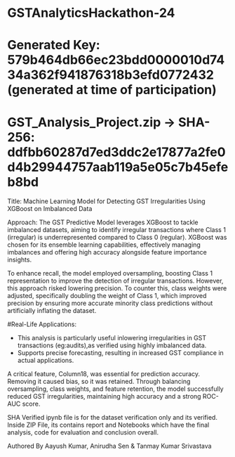 # GSTAnalyticsHackathon-24
# Generated Key: 579b464db66ec23bdd0000010d7434a362f941876318b3efd0772432 (generated at time of participation)
# GST_Analysis_Project.zip -> SHA-256: ddfbb60287d7ed3ddc2e17877a2fe0d4b29944757aab119a5e05c7b45efeb8bd

Title: Machine Learning Model for Detecting GST Irregularities Using XGBoost on Imbalanced Data

Approach:
The GST Predictive Model leverages XGBoost to tackle imbalanced datasets, aiming to identify irregular transactions where Class 1 (irregular) is underrepresented compared to Class 0 (regular). XGBoost was chosen for its ensemble learning capabilities, effectively managing imbalances and offering high accuracy alongside feature importance insights.

To enhance recall, the model employed oversampling, boosting Class 1 representation to improve the detection of irregular transactions. However, this approach risked lowering precision. To counter this, class weights were adjusted, specifically doubling the weight of Class 1, which improved precision by ensuring more accurate minority class predictions without artificially inflating the dataset.

#Real-Life Applications:
 * This analysis is particularly useful inlowering irregularities in GST transactions (eg:audits),as verified using highly imbalanced data.
 * Supports precise forecasting, resulting in increased GST compliance in actual applications.

A critical feature, Column18, was essential for prediction accuracy. Removing it caused bias, so it was retained. Through balancing oversampling, class weights, and feature retention, the model successfully reduced GST irregularities, maintaining high accuracy and a strong ROC-AUC score.


SHA Verified ipynb file is for the dataset verification only and its verified.
Inside ZIP File, its contains report and Notebooks which have the final analysis, code for evaluation and conclusion overall.

Authored By Aayush Kumar, Anirudha Sen & Tanmay Kumar Srivastava
